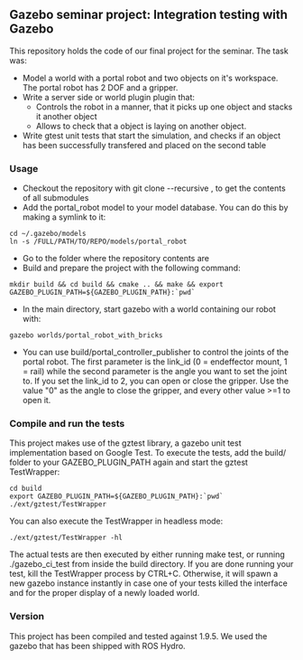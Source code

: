 ## Gazebo seminar project: Integration testing with Gazebo
This repository holds the code of our final project for the seminar. The task was:

- Model a world with a portal robot and two objects on it's workspace. The portal robot has 2 DOF and a gripper.
- Write a server side or world plugin plugin that:
  - Controls the robot in a manner, that it picks up one object and stacks it another object
  - Allows to check that a object is laying on another object.
- Write gtest unit tests that start the simulation, and checks if an object has been successfully transfered and placed on the second table

### Usage
- Checkout the repository with git clone --recursive , to get the contents of all submodules
- Add the portal_robot model to your model database. You can do this by making a symlink to it:
```
cd ~/.gazebo/models
ln -s /FULL/PATH/TO/REPO/models/portal_robot
```
- Go to the folder where the repository contents are
- Build and prepare the project with the following command:
```
mkdir build && cd build && cmake .. && make && export GAZEBO_PLUGIN_PATH=${GAZEBO_PLUGIN_PATH}:`pwd`
```
- In the main directory, start gazebo with a world containing our robot with:
```
gazebo worlds/portal_robot_with_bricks
```
- You can use build/portal_controller_publisher to control the joints of the portal robot. The first parameter is the link_id (0 = endeffector mount, 1 = rail) while the second parameter is the angle you want to set the joint to. If you set the link_id to 2, you can open or close the gripper. Use the value "0" as the angle to close the gripper, and every other value >=1 to open it.

### Compile and run the tests
This project makes use of the gztest library, a gazebo unit test implementation based on Google Test. To execute the tests, add the build/ folder to your GAZEBO_PLUGIN_PATH again and start the gztest TestWrapper:
```
cd build
export GAZEBO_PLUGIN_PATH=${GAZEBO_PLUGIN_PATH}:`pwd`
./ext/gztest/TestWrapper
```
You can also execute the TestWrapper in headless mode:
```
./ext/gztest/TestWrapper -hl
```
The actual tests are then executed by either running make test, or running ./gazebo_ci_test from inside the build directory. If you are done running your test, kill the TestWrapper process by CTRL+C. Otherwise, it will spawn a new gazebo instance instantly in case one of your tests killed the interface and for the proper display of a newly loaded world.

### Version
This project has been compiled and tested against 1.9.5. We used the gazebo that has been shipped with ROS Hydro.
